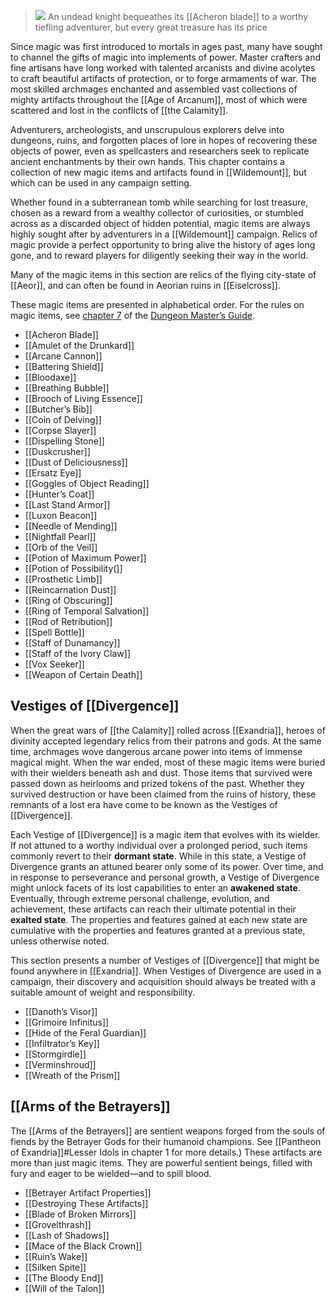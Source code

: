 > ![](https://media.dndbeyond.com/compendium-images/egtw/yDOyqyOocErRgYJK/06-01.jpg)
> An undead knight bequeathes its [[Acheron blade]] to a worthy tiefling adventurer,  but every great treasure has its price

Since magic was first introduced to mortals in ages past, many have sought to channel the gifts of magic into implements of power. Master crafters and fine artisans have long worked with talented arcanists and divine acolytes to craft beautiful artifacts of protection, or to forge armaments of war. The most skilled archmages enchanted and assembled vast collections of mighty artifacts throughout the [[Age of Arcanum]], most of which were scattered and lost in the conflicts of [[the Calamity]].

Adventurers, archeologists, and unscrupulous explorers delve into dungeons, ruins, and forgotten places of lore in hopes of recovering these objects of power, even as spellcasters and researchers seek to replicate ancient enchantments by their own hands. This chapter contains a collection of new magic items and artifacts found in [[Wildemount]], but which can be used in any campaign setting.

Whether found in a subterranean tomb while searching for lost treasure, chosen as a reward from a wealthy collector of curiosities, or stumbled across as a discarded object of hidden potential, magic items are always highly sought after by adventurers in a [[Wildemount]] campaign. Relics of magic provide a perfect opportunity to bring alive the history of ages long gone, and to reward players for diligently seeking their way in the world.

Many of the magic items in this section are relics of the flying city-state of [[Aeor]], and can often be found in Aeorian ruins in [[Eiselcross]]. 


These magic items are presented in alphabetical order. For the rules on magic items, see [chapter 7](https://www.dndbeyond.com/sources/dmg/treasure#MagicItems "chapter 7") of the [Dungeon Master’s Guide](https://www.dndbeyond.com/sources/dmg "Dungeon Master’s Guide").

- [[Acheron Blade]]
- [[Amulet of the Drunkard]]
- [[Arcane Cannon]]
- [[Battering Shield]]
- [[Bloodaxe]]
- [[Breathing Bubble]]
- [[Brooch of Living Essence]]
- [[Butcher’s Bib]]
- [[Coin of Delving]]
- [[Corpse Slayer]]
- [[Dispelling Stone]]
- [[Duskcrusher]]
- [[Dust of Deliciousness]]
- [[Ersatz Eye]]
- [[Goggles of Object Reading]]
- [[Hunter’s Coat]]
- [[Last Stand Armor]]
- [[Luxon Beacon]]
- [[Needle of Mending]]
- [[Nightfall Pearl]]
- [[Orb of the Veil]]
- [[Potion of Maximum Power]]
- [[Potion of Possibility(]]
- [[Prosthetic Limb]]
- [[Reincarnation Dust]]
- [[Ring of Obscuring]]
- [[Ring of Temporal Salvation]]
- [[Rod of Retribution]]
- [[Spell Bottle]]
- [[Staff of Dunamancy]]
- [[Staff of the Ivory Claw]]
- [[Vox Seeker]]
- [[Weapon of Certain Death]]

## Vestiges of [[Divergence]]

When the great wars of [[the Calamity]] rolled across [[Exandria]], heroes of divinity accepted legendary relics from their patrons and gods. At the same time, archmages wove dangerous arcane power into items of immense magical might. When the war ended, most of these magic items were buried with their wielders beneath ash and dust. Those items that survived were passed down as heirlooms and prized tokens of the past. Whether they survived destruction or have been claimed from the ruins of history, these remnants of a lost era have come to be known as the Vestiges of [[Divergence]].

Each Vestige of [[Divergence]] is a magic item that evolves with its wielder. If not attuned to a worthy individual over a prolonged period, such items commonly revert to their **dormant state**. While in this state, a Vestige of Divergence grants an attuned bearer only some of its power. Over time, and in response to perseverance and personal growth, a Vestige of Divergence might unlock facets of its lost capabilities to enter an **awakened state**. Eventually, through extreme personal challenge, evolution, and achievement, these artifacts can reach their ultimate potential in their **exalted state**. The properties and features gained at each new state are cumulative with the properties and features granted at a previous state, unless otherwise noted.

This section presents a number of Vestiges of [[Divergence]] that might be found anywhere in [[Exandria]]. When Vestiges of Divergence are used in a campaign, their discovery and acquisition should always be treated with a suitable amount of weight and responsibility.

- [[Danoth’s Visor]]
- [[Grimoire Infinitus]]
- [[Hide of the Feral Guardian]]
- [[Infiltrator’s Key]]
- [[Stormgirdle]]
- [[Verminshroud]]
- [[Wreath of the Prism]]

## [[Arms of the Betrayers]]

The [[Arms of the Betrayers]] are sentient weapons forged from the souls of fiends by the Betrayer Gods for their humanoid champions. See [[Pantheon of Exandria]]#Lesser Idols in chapter 1 for more details.) These artifacts are more than just magic items. They are powerful sentient beings, filled with fury and eager to be wielded—and to spill blood.

- [[Betrayer Artifact Properties]]
- [[Destroying These Artifacts]]
- [[Blade of Broken Mirrors]]
- [[Grovelthrash]]
- [[Lash of Shadows]]
- [[Mace of the Black Crown]]
- [[Ruin’s Wake]]
- [[Silken Spite]]
- [[The Bloody End]]
- [[Will of the Talon]]